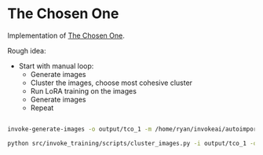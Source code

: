 # The Chosen One

Implementation of [The Chosen One](https://omriavrahami.com/the-chosen-one/).

Rough idea:

- Start with manual loop:
    - Generate images
    - Cluster the images, choose most cohesive cluster
    - Run LoRA training on the images
    - Generate images
    - Repeat

```bash

invoke-generate-images -o output/tco_1 -m /home/ryan/invokeai/autoimport/main/realisticVisionV51_v51VAE.safetensors --sd-version SD -p "A photo of a 50 years old man with curly hair" -n 128 --height 512 --width 512

python src/invoke_training/scripts/cluster_images.py -i output/tco_1 -o output/tco_cluster_1 -m /home/ryan/invokeai/models/any/clip_vision/ip_adapter_sd_image_encoder
```